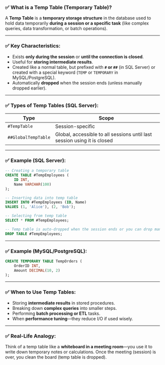 ### ✅ **What is a Temp Table (Temporary Table)?**

A **Temp Table** is a **temporary storage structure** in the database used to hold data temporarily **during a session or a specific task** (like complex queries, data transformation, or batch operations).

---

### ✅ **Key Characteristics:**

* Exists **only during the session** or **until the connection is closed**.
* Useful for **storing intermediate results**.
* Created like a normal table, but prefixed with **`#` or `##`** (in SQL Server) or created with a special keyword (`TEMP` or `TEMPORARY` in MySQL/PostgreSQL).
* Automatically **dropped** when the session ends (unless manually dropped earlier).

---

### ✅ **Types of Temp Tables (SQL Server):**

| Type                | Scope                                                                    |
| ------------------- | ------------------------------------------------------------------------ |
| `#TempTable`        | Session-specific                                                         |
| `##GlobalTempTable` | Global, accessible to all sessions until last session using it is closed |

---

### ✅ **Example (SQL Server):**

```sql
-- Creating a temporary table
CREATE TABLE #TempEmployees (
    ID INT,
    Name VARCHAR(100)
);

-- Inserting data into temp table
INSERT INTO #TempEmployees (ID, Name)
VALUES (1, 'Alice'), (2, 'Bob');

-- Selecting from temp table
SELECT * FROM #TempEmployees;

-- Temp table is auto-dropped when the session ends or you can drop manually
DROP TABLE #TempEmployees;
```

---

### ✅ **Example (MySQL/PostgreSQL):**

```sql
CREATE TEMPORARY TABLE TempOrders (
    OrderID INT,
    Amount DECIMAL(10, 2)
);
```

---

### ✅ **When to Use Temp Tables:**

* Storing **intermediate results** in stored procedures.
* Breaking down **complex queries** into smaller steps.
* Performing **batch processing or ETL** tasks.
* When **performance tuning**—they reduce I/O if used wisely.

---

### ✅ **Real-Life Analogy:**

Think of a temp table like a **whiteboard in a meeting room**—you use it to write down temporary notes or calculations. Once the meeting (session) is over, you clean the board (temp table is dropped).